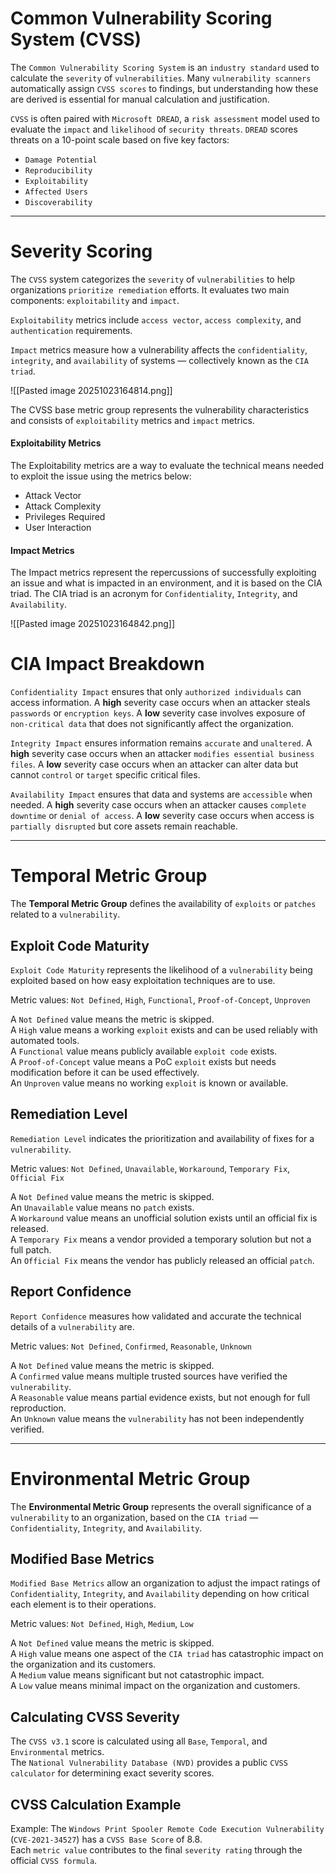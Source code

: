 # Common Vulnerability Scoring System (CVSS)

The `Common Vulnerability Scoring System` is an `industry standard` used to calculate the `severity` of `vulnerabilities`. Many `vulnerability scanners` automatically assign `CVSS scores` to findings, but understanding how these are derived is essential for manual calculation and justification.

`CVSS` is often paired with `Microsoft DREAD`, a `risk assessment` model used to evaluate the `impact` and `likelihood` of `security threats`. `DREAD` scores threats on a 10-point scale based on five key factors:

- `Damage Potential`  
- `Reproducibility`  
- `Exploitability`  
- `Affected Users`  
- `Discoverability`

---

# Severity Scoring

The `CVSS` system categorizes the `severity` of `vulnerabilities` to help organizations `prioritize remediation` efforts. It evaluates two main components: `exploitability` and `impact`.

`Exploitability` metrics include `access vector`, `access complexity`, and `authentication` requirements.

`Impact` metrics measure how a vulnerability affects the `confidentiality`, `integrity`, and `availability` of systems — collectively known as the `CIA triad`.

![[Pasted image 20251023164814.png]]

The CVSS base metric group represents the vulnerability characteristics and consists of `exploitability` metrics and `impact` metrics.

#### Exploitability Metrics

The Exploitability metrics are a way to evaluate the technical means needed to exploit the issue using the metrics below:

- Attack Vector
- Attack Complexity
- Privileges Required
- User Interaction

#### Impact Metrics

The Impact metrics represent the repercussions of successfully exploiting an issue and what is impacted in an environment, and it is based on the CIA triad. The CIA triad is an acronym for `Confidentiality`, `Integrity`, and `Availability`.

![[Pasted image 20251023164842.png]]

# CIA Impact Breakdown

`Confidentiality Impact` ensures that only `authorized individuals` can access information. A **high** severity case occurs when an attacker steals `passwords` or `encryption keys`. A **low** severity case involves exposure of `non-critical data` that does not significantly affect the organization.

`Integrity Impact` ensures information remains `accurate` and `unaltered`. A **high** severity case occurs when an attacker `modifies essential business files`. A **low** severity case occurs when an attacker can alter data but cannot `control` or `target` specific critical files.

`Availability Impact` ensures that data and systems are `accessible` when needed. A **high** severity case occurs when an attacker causes `complete downtime` or `denial of access`. A **low** severity case occurs when access is `partially disrupted` but core assets remain reachable.

---

# Temporal Metric Group

The **Temporal Metric Group** defines the availability of `exploits` or `patches` related to a `vulnerability`.

## Exploit Code Maturity

`Exploit Code Maturity` represents the likelihood of a `vulnerability` being exploited based on how easy exploitation techniques are to use.

Metric values: `Not Defined`, `High`, `Functional`, `Proof-of-Concept`, `Unproven`

A `Not Defined` value means the metric is skipped.  
A `High` value means a working `exploit` exists and can be used reliably with automated tools.  
A `Functional` value means publicly available `exploit code` exists.  
A `Proof-of-Concept` value means a PoC `exploit` exists but needs modification before it can be used effectively.  
An `Unproven` value means no working `exploit` is known or available.

## Remediation Level

`Remediation Level` indicates the prioritization and availability of fixes for a `vulnerability`.

Metric values: `Not Defined`, `Unavailable`, `Workaround`, `Temporary Fix`, `Official Fix`

A `Not Defined` value means the metric is skipped.  
An `Unavailable` value means no `patch` exists.  
A `Workaround` value means an unofficial solution exists until an official fix is released.  
A `Temporary Fix` means a vendor provided a temporary solution but not a full patch.  
An `Official Fix` means the vendor has publicly released an official `patch`.

## Report Confidence

`Report Confidence` measures how validated and accurate the technical details of a `vulnerability` are.

Metric values: `Not Defined`, `Confirmed`, `Reasonable`, `Unknown`

A `Not Defined` value means the metric is skipped.  
A `Confirmed` value means multiple trusted sources have verified the `vulnerability`.  
A `Reasonable` value means partial evidence exists, but not enough for full reproduction.  
An `Unknown` value means the `vulnerability` has not been independently verified.

---

# Environmental Metric Group

The **Environmental Metric Group** represents the overall significance of a `vulnerability` to an organization, based on the `CIA triad` — `Confidentiality`, `Integrity`, and `Availability`.

## Modified Base Metrics

`Modified Base Metrics` allow an organization to adjust the impact ratings of `Confidentiality`, `Integrity`, and `Availability` depending on how critical each element is to their operations.

Metric values: `Not Defined`, `High`, `Medium`, `Low`

A `Not Defined` value means the metric is skipped.  
A `High` value means one aspect of the `CIA triad` has catastrophic impact on the organization and its customers.  
A `Medium` value means significant but not catastrophic impact.  
A `Low` value means minimal impact on the organization and customers.

## Calculating CVSS Severity

The `CVSS v3.1` score is calculated using all `Base`, `Temporal`, and `Environmental` metrics.  
The `National Vulnerability Database (NVD)` provides a public `CVSS calculator` for determining exact severity scores.

## CVSS Calculation Example

Example: The `Windows Print Spooler Remote Code Execution Vulnerability` (`CVE-2021-34527`) has a `CVSS Base Score` of 8.8.  
Each `metric value` contributes to the final `severity rating` through the official `CVSS formula`.
